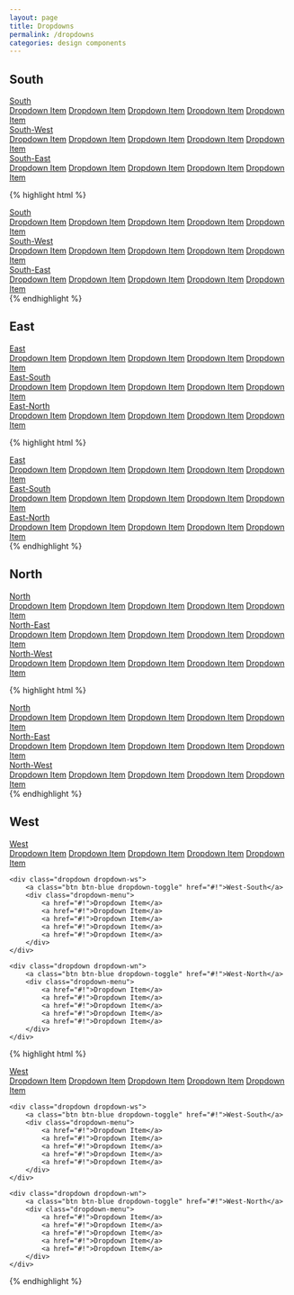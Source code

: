 ```yaml
---
layout: page
title: Dropdowns
permalink: /dropdowns
categories: design components
---
```


## South
<div class="dropdown dropdown-s">
    <a class="btn btn-blue dropdown-toggle" href="#!">South</a>
    <div class="dropdown-menu">
        <a href="#!">Dropdown Item</a>
        <a href="#!">Dropdown Item</a>
        <a href="#!">Dropdown Item</a>
        <a href="#!">Dropdown Item</a>
        <i class="divider"></i>
        <a href="#!">Dropdown Item</a>
    </div>
</div>

<div class="dropdown dropdown-sw">
    <a class="btn btn-blue dropdown-toggle" href="#!">South-West</a>
    <div class="dropdown-menu">
        <a href="#!">Dropdown Item</a>
        <a href="#!">Dropdown Item</a>
        <a href="#!">Dropdown Item</a>
        <a href="#!">Dropdown Item</a>
        <a href="#!">Dropdown Item</a>
    </div>
</div>

<div class="dropdown dropdown-se">
    <a class="btn btn-blue dropdown-toggle" href="#!">South-East</a>
    <div class="dropdown-menu">
        <a href="#!">Dropdown Item</a>
        <a href="#!">Dropdown Item</a>
        <a href="#!">Dropdown Item</a>
        <a href="#!">Dropdown Item</a>
        <a href="#!">Dropdown Item</a>
    </div>
</div>

{% highlight html %}
<div class="dropdown dropdown-s">
    <a class="btn btn-blue dropdown-toggle" href="#!">South</a>
    <div class="dropdown-menu">
        <a href="#!">Dropdown Item</a>
        <a href="#!">Dropdown Item</a>
        <a href="#!">Dropdown Item</a>
        <a href="#!">Dropdown Item</a>
        <a href="#!">Dropdown Item</a>
    </div>
</div>

<div class="dropdown dropdown-sw">
    <a class="btn btn-blue dropdown-toggle" href="#!">South-West</a>
    <div class="dropdown-menu">
        <a href="#!">Dropdown Item</a>
        <a href="#!">Dropdown Item</a>
        <a href="#!">Dropdown Item</a>
        <a href="#!">Dropdown Item</a>
        <a href="#!">Dropdown Item</a>
    </div>
</div>

<div class="dropdown dropdown-se">
    <a class="btn btn-blue dropdown-toggle" href="#!">South-East</a>
    <div class="dropdown-menu">
        <a href="#!">Dropdown Item</a>
        <a href="#!">Dropdown Item</a>
        <a href="#!">Dropdown Item</a>
        <a href="#!">Dropdown Item</a>
        <a href="#!">Dropdown Item</a>
    </div>
</div>
{% endhighlight %}

## East
<div class="dropdown dropdown-e">
    <a class="btn btn-blue dropdown-toggle" href="#!">East</a>
    <div class="dropdown-menu">
        <a href="#!">Dropdown Item</a>
        <a href="#!">Dropdown Item</a>
        <a href="#!">Dropdown Item</a>
        <a href="#!">Dropdown Item</a>
        <a href="#!">Dropdown Item</a>
    </div>
</div>

<div class="dropdown dropdown-es">
    <a class="btn btn-blue dropdown-toggle" href="#!">East-South</a>
    <div class="dropdown-menu">
        <a href="#!">Dropdown Item</a>
        <a href="#!">Dropdown Item</a>
        <a href="#!">Dropdown Item</a>
        <a href="#!">Dropdown Item</a>
        <a href="#!">Dropdown Item</a>
    </div>
</div>

<div class="dropdown dropdown-en">
    <a class="btn btn-blue dropdown-toggle" href="#!">East-North</a>
    <div class="dropdown-menu">
        <a href="#!">Dropdown Item</a>
        <a href="#!">Dropdown Item</a>
        <a href="#!">Dropdown Item</a>
        <a href="#!">Dropdown Item</a>
        <a href="#!">Dropdown Item</a>
    </div>
</div>

{% highlight html %}
<div class="dropdown dropdown-e">
    <a class="btn btn-blue dropdown-toggle" href="#!">East</a>
    <div class="dropdown-menu">
        <a href="#!">Dropdown Item</a>
        <a href="#!">Dropdown Item</a>
        <a href="#!">Dropdown Item</a>
        <a href="#!">Dropdown Item</a>
        <a href="#!">Dropdown Item</a>
    </div>
</div>

<div class="dropdown dropdown-es">
    <a class="btn btn-blue dropdown-toggle" href="#!">East-South</a>
    <div class="dropdown-menu">
        <a href="#!">Dropdown Item</a>
        <a href="#!">Dropdown Item</a>
        <a href="#!">Dropdown Item</a>
        <a href="#!">Dropdown Item</a>
        <a href="#!">Dropdown Item</a>
    </div>
</div>

<div class="dropdown dropdown-en">
    <a class="btn btn-blue dropdown-toggle" href="#!">East-North</a>
    <div class="dropdown-menu">
        <a href="#!">Dropdown Item</a>
        <a href="#!">Dropdown Item</a>
        <a href="#!">Dropdown Item</a>
        <a href="#!">Dropdown Item</a>
        <a href="#!">Dropdown Item</a>
    </div>
</div>
{% endhighlight %}

## North
<div class="dropdown dropdown-n">
    <a class="btn btn-blue dropdown-toggle" href="#!">North</a>
    <div class="dropdown-menu">
        <a href="#!">Dropdown Item</a>
        <a href="#!">Dropdown Item</a>
        <a href="#!">Dropdown Item</a>
        <a href="#!">Dropdown Item</a>
        <a href="#!">Dropdown Item</a>
    </div>
</div>

<div class="dropdown dropdown-ne">
    <a class="btn btn-blue dropdown-toggle" href="#!">North-East</a>
    <div class="dropdown-menu">
        <a href="#!">Dropdown Item</a>
        <a href="#!">Dropdown Item</a>
        <a href="#!">Dropdown Item</a>
        <a href="#!">Dropdown Item</a>
        <a href="#!">Dropdown Item</a>
    </div>
</div>

<div class="dropdown dropdown-nw">
    <a class="btn btn-blue dropdown-toggle" href="#!">North-West</a>
    <div class="dropdown-menu">
        <a href="#!">Dropdown Item</a>
        <a href="#!">Dropdown Item</a>
        <a href="#!">Dropdown Item</a>
        <a href="#!">Dropdown Item</a>
        <a href="#!">Dropdown Item</a>
    </div>
</div>

{% highlight html %}
<div class="dropdown dropdown-n">
    <a class="btn btn-blue dropdown-toggle" href="#!">North</a>
    <div class="dropdown-menu">
        <a href="#!">Dropdown Item</a>
        <a href="#!">Dropdown Item</a>
        <a href="#!">Dropdown Item</a>
        <a href="#!">Dropdown Item</a>
        <a href="#!">Dropdown Item</a>
    </div>
</div>

<div class="dropdown dropdown-ne">
    <a class="btn btn-blue dropdown-toggle" href="#!">North-East</a>
    <div class="dropdown-menu">
        <a href="#!">Dropdown Item</a>
        <a href="#!">Dropdown Item</a>
        <a href="#!">Dropdown Item</a>
        <a href="#!">Dropdown Item</a>
        <a href="#!">Dropdown Item</a>
    </div>
</div>

<div class="dropdown dropdown-nw">
    <a class="btn btn-blue dropdown-toggle" href="#!">North-West</a>
    <div class="dropdown-menu">
        <a href="#!">Dropdown Item</a>
        <a href="#!">Dropdown Item</a>
        <a href="#!">Dropdown Item</a>
        <a href="#!">Dropdown Item</a>
        <a href="#!">Dropdown Item</a>
    </div>
</div>
{% endhighlight %}

## West
<div class="text-right">
    <div class="dropdown dropdown-w">
        <a class="btn btn-blue dropdown-toggle" href="#!">West</a>
        <div class="dropdown-menu">
            <a href="#!">Dropdown Item</a>
            <a href="#!">Dropdown Item</a>
            <a href="#!">Dropdown Item</a>
            <a href="#!">Dropdown Item</a>
            <a href="#!">Dropdown Item</a>
        </div>
    </div>

    <div class="dropdown dropdown-ws">
        <a class="btn btn-blue dropdown-toggle" href="#!">West-South</a>
        <div class="dropdown-menu">
            <a href="#!">Dropdown Item</a>
            <a href="#!">Dropdown Item</a>
            <a href="#!">Dropdown Item</a>
            <a href="#!">Dropdown Item</a>
            <a href="#!">Dropdown Item</a>
        </div>
    </div>

    <div class="dropdown dropdown-wn">
        <a class="btn btn-blue dropdown-toggle" href="#!">West-North</a>
        <div class="dropdown-menu">
            <a href="#!">Dropdown Item</a>
            <a href="#!">Dropdown Item</a>
            <a href="#!">Dropdown Item</a>
            <a href="#!">Dropdown Item</a>
            <a href="#!">Dropdown Item</a>
        </div>
    </div>
</div>

{% highlight html %}
<div class="text-right">
    <div class="dropdown dropdown-w">
        <a class="btn btn-blue dropdown-toggle" href="#!">West</a>
        <div class="dropdown-menu">
            <a href="#!">Dropdown Item</a>
            <a href="#!">Dropdown Item</a>
            <a href="#!">Dropdown Item</a>
            <a href="#!">Dropdown Item</a>
            <a href="#!">Dropdown Item</a>
        </div>
    </div>

    <div class="dropdown dropdown-ws">
        <a class="btn btn-blue dropdown-toggle" href="#!">West-South</a>
        <div class="dropdown-menu">
            <a href="#!">Dropdown Item</a>
            <a href="#!">Dropdown Item</a>
            <a href="#!">Dropdown Item</a>
            <a href="#!">Dropdown Item</a>
            <a href="#!">Dropdown Item</a>
        </div>
    </div>

    <div class="dropdown dropdown-wn">
        <a class="btn btn-blue dropdown-toggle" href="#!">West-North</a>
        <div class="dropdown-menu">
            <a href="#!">Dropdown Item</a>
            <a href="#!">Dropdown Item</a>
            <a href="#!">Dropdown Item</a>
            <a href="#!">Dropdown Item</a>
            <a href="#!">Dropdown Item</a>
        </div>
    </div>
</div>
{% endhighlight %}
